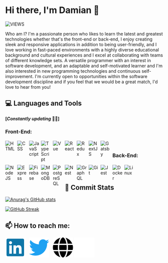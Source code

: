 # Hi there, I'm Damian 👋

![VIEWS](https://komarev.com/ghpvc/?username=damianamalraj&color=blue&style=for-the-badge&label=PROFILE+VIEWS)

Who am I? I'm a passionate person who likes to learn the latest and greatest technologies whether that's the front-end or back-end, I enjoy creating sleek and responsive applications in addition to being user-friendly, and I love working in fast-paced environments with a highly diverse educational background and cultural experiences and I excel at collaborating with teams of different knowledge sets. A versatile programmer with an interest in software development, and an adaptable and self-motivated learner and I'm also interested in new programming technologies and continuous self-improvement. I'm currently open to opportunities within the software development discipline and if you feel that we would be a great match, I'd love to hear from you!

## 💻 **Languages and Tools**

#### [_Constantly updating_ 👨‍💻]

<!-- https://devicon.dev/ -->

### **Front-End:**

<img align="left" alt="HTML" width="32px" style="margin:3px 6px 3px 0;" src="https://cdn.jsdelivr.net/gh/devicons/devicon/icons/html5/html5-plain.svg" />
<img align="left" alt="CSS" width="32px" style="margin:3px 6px 3px 0;" src="https://cdn.jsdelivr.net/gh/devicons/devicon/icons/css3/css3-plain.svg" />
<img align="left" alt="JavaScript" width="32px" style="margin:3px 6px 3px 0;" src="https://cdn.jsdelivr.net/gh/devicons/devicon/icons/javascript/javascript-plain.svg" />
<img align="left" alt="TypeScript" width="32px" style="margin:3px 6px 3px 0;" src="https://cdn.jsdelivr.net/gh/devicons/devicon/icons/typescript/typescript-plain.svg" />
<img align="left" alt="Vue" width="32px" style="margin:3px 6px 3px 0;" src="https://cdn.jsdelivr.net/gh/devicons/devicon/icons/vuejs/vuejs-original.svg" />
<img align="left" alt="React" width="32px" style="margin:3px 6px 3px 0;" src="https://cdn.jsdelivr.net/gh/devicons/devicon/icons/react/react-original.svg" />
<img align="left" alt="Redux" width="32px" style="margin:3px 6px 3px 0;" src="https://cdn.jsdelivr.net/gh/devicons/devicon/icons/redux/redux-original.svg" />
<img align="left" alt="NextJS" width="32px" style="margin:3px 6px 3px 0;" src="https://cdn.jsdelivr.net/gh/devicons/devicon/icons/nextjs/nextjs-original.svg" />
<img align="left" alt="Gatsby" width="32px" style="margin:3px 6px 3px 0;" src="https://cdn.jsdelivr.net/gh/devicons/devicon/icons/gatsby/gatsby-original.svg" />

<br/>

### **Back-End:**

<img align="left" alt="NodeJS" width="32px" style="margin:3px 6px 3px 0;" src="https://cdn.jsdelivr.net/gh/devicons/devicon/icons/nodejs/nodejs-original.svg" />
<img align="left" alt="Express" width="32px" style="margin:3px 6px 3px 0;" src="https://cdn.jsdelivr.net/gh/devicons/devicon/icons/express/express-original.svg" />
<img align="left" alt="Firebase" width="32px" style="margin:3px 6px 3px 0;" src="https://cdn.jsdelivr.net/gh/devicons/devicon/icons/firebase/firebase-plain.svg" />
<img align="left" alt="MongoDB" width="32px" style="margin:3px 6px 3px 0;" src="https://cdn.jsdelivr.net/gh/devicons/devicon/icons/mongodb/mongodb-original.svg" />
<img align="left" alt="PostgreSQL" width="32px" style="margin:3px 6px 3px 0;" src="https://cdn.jsdelivr.net/gh/devicons/devicon/icons/postgresql/postgresql-original.svg" />
<img align="left" alt="Nest" width="32px" style="margin:3px 6px 3px 0;" src="https://cdn.jsdelivr.net/gh/devicons/devicon/icons/nestjs/nestjs-plain.svg" />
<img align="left" alt="GraphQL" width="32px" style="margin:3px 6px 3px 0;" src="https://cdn.jsdelivr.net/gh/devicons/devicon/icons/graphql/graphql-plain.svg" />
<img align="left" alt="Git" width="32px" style="margin:3px 6px 3px 0;" src="https://cdn.jsdelivr.net/gh/devicons/devicon/icons/git/git-original.svg" />
<img align="left" alt="Jest" width="32px" style="margin:3px 6px 3px 0;" src="https://cdn.jsdelivr.net/gh/devicons/devicon/icons/jest/jest-plain.svg" />
<img align="left" alt="Docker" width="32px" style="margin:3px 6px 3px 0;" src="https://cdn.jsdelivr.net/gh/devicons/devicon/icons/docker/docker-plain.svg" />
<img align="left" alt="Linux" width="32px" style="margin:3px 6px 3px 0;" src="https://cdn.jsdelivr.net/gh/devicons/devicon/icons/linux/linux-original.svg" />

<br/>
<br/>

## 🚧 **Commit Stats**

[![Anurag's GitHub stats](https://github-readme-stats.vercel.app/api?username=damianamalraj&show_icons=true&hide_border=true&card_width=495)](https://github.com/damianamalraj)

[![GitHub Streak](https://github-readme-streak-stats.herokuapp.com?user=damianamalraj&hide_border=true)](https://git.io/damianamalraj)

## 📫 **How to reach me:**

[![website](./img/linkedin-brands.svg)](https://www.linkedin.com/in/damianamalraj/)
&nbsp;
[![website](./img/twitter-brands.svg)](https://twitter.com/daniel_amalraj)
&nbsp;
[![website](./img/globe-solid-dark.svg)](https://github.com/damianamalraj#gh-light-mode-only)
[![website](./img/globe-solid.svg)](https://github.com/damianamalraj#gh-dark-mode-only)

<!--
**damianamalraj/damianamalraj** is a ✨ _special_ ✨ repository because its `README.md` (this file) appears on your GitHub profile.

Here are some ideas to get you started:

- 🔭 I’m currently working on ...
- 🌱 I’m currently learning ...
- 👯 I’m looking to collaborate on ...
- 🤔 I’m looking for help with ...
- 💬 Ask me about ...
- 😄 Pronouns: ...
- ⚡ Fun fact: ...
-->

